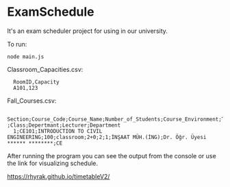 # ExamSchedule

It's an exam scheduler project for using in our university. 
        
To run:

    node main.js
    
Classroom_Capacities.csv:
      
      RoomID,Capacity
      A101,123
      
Fall_Courses.csv:
      
      Section;Course_Code;Course_Name;Number_of_Students;Course_Environment;T+U;AKTS ;Class;Depertmant;Lecturer;Department
      1;CE101;INTRODUCTION TO CIVIL ENGINEERING;100;classroom;2+0;2;1;İNŞAAT MÜH.(İNG);Dr. Öğr. Üyesi ****** ********;CE

After running the program you can see the output from the console or use the link for visualizing schedule.

https://rhyrak.github.io/timetableV2/

